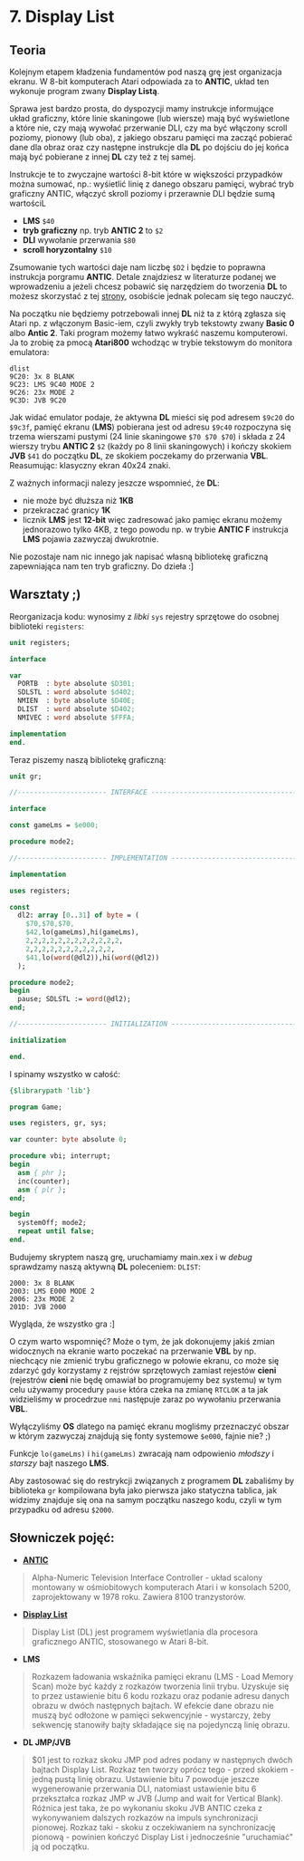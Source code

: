 # 7. Display List

## Teoria

Kolejnym etapem kładzenia fundamentów pod naszą grę jest organizacja ekranu. W 8-bit komputerach Atari odpowiada za to **ANTIC**, układ ten wykonuje program zwany **Display Listą**.

Sprawa jest bardzo prosta, do dyspozycji mamy instrukcje informujące układ graficzny, które linie skaningowe (lub wiersze) mają być wyświetlone a które nie, czy mają wywołać przerwanie DLI, czy ma być włączony scroll poziomy, pionowy (lub oba), z jakiego obszaru pamięci ma zacząć pobierać dane dla obraz oraz czy następne instrukcje dla **DL** po dojściu do jej końca mają być pobierane z innej **DL** czy też z tej samej.

Instrukcje te to zwyczajne wartości 8-bit które w większości przypadków można sumować, np.: wyśietlić linię z danego obszaru pamięci, wybrać tryb graficzny ANTIC, włączyć skroll poziomy i przerawnie DLI będzie sumą wartościL

* **LMS** `$40`
* **tryb graficzny** np. tryb **ANTIC 2** to `$2`
* **DLI** wywołanie przerwania `$80`
* **scroll horyzontalny** `$10`

Zsumowanie tych wartości daje nam liczbę `$D2` i będzie to poprawna instrukcja porgramu **ANTIC**. Detale znajdziesz w literaturze podanej we wprowadzeniu a jeżeli chcesz pobawić się narzędziem do tworzenia **DL** to możesz skorzystać z tej [strony](https://bocianu.gitlab.io/fidl/), osobiście jednak polecam się tego nauczyć.

Na początku nie będziemy potrzebowali innej **DL** niż ta z którą zgłasza się Atari np. z włączonym Basic-iem, czyli zwykły tryb tekstowty zwany **Basic 0** albo **Antic 2**. Taki program możemy łatwo wykraść naszemu komputerowi. Ja to zrobię za pmocą **Atari800** wchodząc w trybie tekstowym do monitora emulatora:

```
dlist
9C20: 3x 8 BLANK
9C23: LMS 9C40 MODE 2
9C26: 23x MODE 2
9C3D: JVB 9C20
```

Jak widać emulator podaje, że aktywna **DL** mieści się pod adresem `$9c20` do `$9c3f`, pamięć ekranu (**LMS**) pobierana jest od adresu `$9c40` rozpoczyna się trzema wierszami pustymi (24 linie skaningowe `$70 $70 $70`) i składa z 24 wierszy trybu **ANTIC 2** `$2` (każdy po 8 linii skaningowych) i kończy skokiem **JVB** `$41` do początku **DL**, ze skokiem poczekamy do przerwania **VBL**. Reasumując: klasyczny ekran 40x24 znaki.

Z ważnych informacji nalezy jeszcze wspomnieć, że **DL**:
* nie może być dłuższa niż **1KB**
* przekraczać granicy **1K**
* licznik **LMS** jest **12-bit** więc zadresować jako pamięc ekranu możemy jednorazowo tylko 4KB, z tego powodu np. w trybie **ANTIC F** instrukcja **LMS** pojawia zazwyczaj dwukrotnie.

Nie pozostaje nam nic innego jak napisać własną bibliotekę graficzną zapewniająca nam ten tryb graficzny. Do dzieła :]

## Warsztaty ;)

Reorganizacja kodu: wynosimy z *libki* `sys` rejestry sprzętowe do osobnej biblioteki `registers`:

```pascal
unit registers;

interface

var
  PORTB  : byte absolute $D301;
  SDLSTL : word absolute $d402;
  NMIEN  : byte absolute $D40E;
  DLIST  : word absolute $D402;
  NMIVEC : word absolute $FFFA;

implementation
end.
```

Teraz piszemy naszą bibliotekę graficzną:

```pascal
unit gr;

//---------------------- INTERFACE ---------------------------------------------

interface

const gameLms = $e000;

procedure mode2;

//---------------------- IMPLEMENTATION ----------------------------------------

implementation

uses registers;

const
  dl2: array [0..31] of byte = (
    $70,$70,$70,
    $42,lo(gameLms),hi(gameLms),
    2,2,2,2,2,2,2,2,2,2,2,2,
    2,2,2,2,2,2,2,2,2,2,2,
    $41,lo(word(@dl2)),hi(word(@dl2))
  );

procedure mode2;
begin
  pause; SDLSTL := word(@dl2);
end;

//---------------------- INITIALIZATION ----------------------------------------

initialization

end.
```

I spinamy wszystko w całość:

```pascal
{$librarypath 'lib'}

program Game;

uses registers, gr, sys;

var counter: byte absolute 0;

procedure vbi; interrupt;
begin
  asm { phr };
  inc(counter);
  asm { plr };
end;

begin
  systemOff; mode2;
  repeat until false;
end.
```

Budujemy skryptem naszą grę, uruchamiamy main.xex i w *debug* sprawdzamy naszą aktywną **DL** poleceniem: `DLIST`:

```
2000: 3x 8 BLANK
2003: LMS E000 MODE 2
2006: 23x MODE 2
201D: JVB 2000
```

Wygląda, że wszystko gra :]

O czym warto wspomnięć? Może o tym, że jak dokonujemy jakiś zmian widocznych na ekranie warto poczekać na przerwanie **VBL** by np. niechcący nie zmienić trybu graficznego w połowie ekranu, co może się zdarzyć gdy korzystamy z rejstrów sprzętowych zamiast rejestów **cieni** (rejestrów **cieni** nie będę omawiał bo programujemy bez systemu) w tym celu używamy procedury `pause` która czeka na zmianę `RTCLOK` a ta jak widzieliśmy w procedrzue `nmi` następuje zaraz po wywołaniu przerwania **VBL**.

Wyłączyliśmy **OS** dlatego na pamięć ekranu mogliśmy przeznaczyć obszar w którym zazwyczaj znajdują się fonty systemowe `$e000`, fajnie nie? ;)

Funkcje `lo(gameLms)` i `hi(gameLms)` zwracają nam odpowienio *młodszy* i *starszy* bajt naszego **LMS**.

Aby zastosować się do restrykcji związanych z programem **DL** zabaliśmy by biblioteka `gr` kompilowana była jako pierwsza jako statyczna tablica, jak widzimy znajduje się ona na samym początku naszego kodu, czyli w tym przypadku od adresu `$2000`.

## Słowniczek pojęć:

* [**ANTIC**](http://atariki.krap.pl/index.php/ANTIC_%28uk%C5%82ad%29)
>Alpha-Numeric Television Interface Controller - układ scalony montowany w ośmiobitowych komputerach Atari i w konsolach 5200, zaprojektowany w 1978 roku. Zawiera 8100 tranzystorów.

* [**Display List**](http://atariki.krap.pl/index.php/ANTIC_Display_List)
>Display List (DL) jest programem wyświetlania dla procesora graficznego ANTIC, stosowanego w Atari 8-bit.

* **LMS**
>Rozkazem ładowania wskaźnika pamięci ekranu (LMS - Load Memory Scan) może być każdy z rozkazów tworzenia linii trybu. Uzyskuje się to przez ustawienie bitu 6 kodu rozkazu oraz podanie adresu danych obrazu w dwóch następnych bajtach. W efekcie dane obrazu nie muszą być odłożone w pamięci sekwencyjnie - wystarczy, żeby sekwencję stanowiły bajty składające się na pojedynczą linię obrazu.

* **DL JMP/JVB**
>$01 jest to rozkaz skoku JMP pod adres podany w następnych dwóch bajtach Display List. Rozkaz ten tworzy oprócz tego - przed skokiem - jedną pustą linię obrazu. Ustawienie bitu 7 powoduje jeszcze wygenerowanie przerwania DLI, natomiast ustawienie bitu 6 przekształca rozkaz JMP w JVB (Jump and wait for Vertical Blank). Różnica jest taka, że po wykonaniu skoku JVB ANTIC czeka z wykonywaniem dalszych rozkazów na impuls synchronizacji pionowej. Rozkaz taki - skoku z oczekiwaniem na synchronizację pionową - powinien kończyć Display List i jednocześnie "uruchamiać" ją od początku.